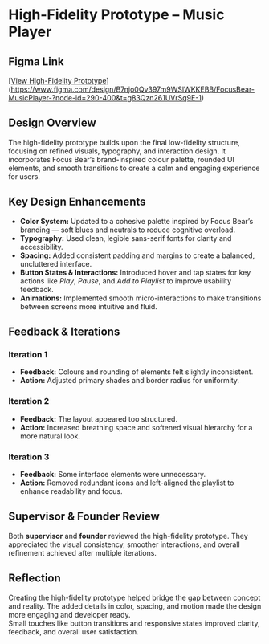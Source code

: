 # High-Fidelity Prototype – Music Player

## Figma Link
[[View High-Fidelity Prototype](YOUR_FIGMA_LINK_HERE)](https://www.figma.com/design/B7njo0Qv397m9WSlWKKEBB/FocusBear-MusicPlayer-?node-id=290-400&t=g83Qzn261UVrSq9E-1)


## Design Overview
The high-fidelity prototype builds upon the final low-fidelity structure, focusing on refined visuals, typography, and interaction design. It incorporates Focus Bear’s brand-inspired colour palette, rounded UI elements, and smooth transitions to create a calm and engaging experience for users.


## Key Design Enhancements
- **Color System:** Updated to a cohesive palette inspired by Focus Bear’s branding — soft blues and neutrals to reduce cognitive overload.  
- **Typography:** Used clean, legible sans-serif fonts for clarity and accessibility.  
- **Spacing:** Added consistent padding and margins to create a balanced, uncluttered interface.  
- **Button States & Interactions:** Introduced hover and tap states for key actions like *Play*, *Pause*, and *Add to Playlist* to improve usability feedback.  
- **Animations:** Implemented smooth micro-interactions to make transitions between screens more intuitive and fluid.  


## Feedback & Iterations
### Iteration 1
- **Feedback:** Colours and rounding of elements felt slightly inconsistent.  
- **Action:** Adjusted primary shades and border radius for uniformity.  

### Iteration 2
- **Feedback:** The layout appeared too structured.  
- **Action:** Increased breathing space and softened visual hierarchy for a more natural look.  

### Iteration 3
- **Feedback:** Some interface elements were unnecessary.  
- **Action:** Removed redundant icons and left-aligned the playlist to enhance readability and focus.  


## Supervisor & Founder Review
Both **supervisor** and **founder** reviewed the high-fidelity prototype. They appreciated the visual consistency, smoother interactions, and overall refinement achieved after multiple iterations.


## Reflection
Creating the high-fidelity prototype helped bridge the gap between concept and reality. The added details in color, spacing, and motion made the design more engaging and developer ready.  
Small touches like button transitions and responsive states improved clarity, feedback, and overall user satisfaction.

